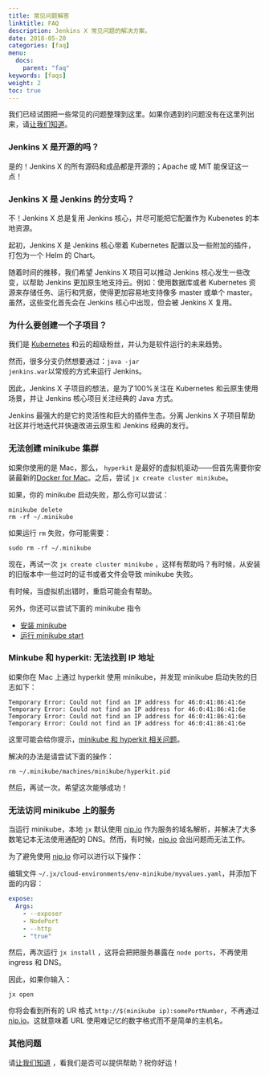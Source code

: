 ```yaml
---
title: 常见问题解答
linktitle: FAQ
description: Jenkins X 常见问题的解决方案。
date: 2018-05-20
categories: [faq]
menu:
  docs:
    parent: "faq"
keywords: [faqs]
weight: 2
toc: true
---
```


我们已经试图把一些常见的问题整理到这里。如果你遇到的问题没有在这里列出来，请[让我们知道](https://github.com/jenkins-x/jx/issues/new)。


### Jenkins X 是开源的吗？

是的！Jenkins X 的所有源码和成品都是开源的；Apache 或 MIT 能保证这一点！

### Jenkins X 是 Jenkins 的分支吗？

不！Jenkins X 总是复用 Jenkins 核心，并尽可能把它配置作为 Kubenetes 的本地资源。

起初，Jenkins X 是 Jenkins 核心带着 Kubernetes 配置以及一些附加的插件，打包为一个 Helm 的 Chart。

随着时间的推移，我们希望 Jenkins X 项目可以推动 Jenkins 核心发生一些改变，以帮助 Jenkins 更加原生地支持云。例如：使用数据库或者 Kubernetes 资源来存储任务、运行和凭据，使得更加容易地支持像多 master 或单个 master。虽然，这些变化首先会在 Jenkins 核心中出现，但会被 Jenkins X 复用。

### 为什么要创建一个子项目？

我们是 <a href="https://kubernetes.io/">Kubernetes</a> 和云的超级粉丝，并认为是软件运行的未来趋势。

然而，很多分支仍然想要通过：<code>java -jar jenkins.war</code >以常规的方式来运行 Jenkins。

因此，Jenkins X 子项目的想法，是为了100%关注在 Kubernetes 和云原生使用场景，并让 Jenkins 核心项目关注经典的 Java 方式。

Jenkins 最强大的是它的灵活性和巨大的插件生态。分离 Jenkins X 子项目帮助社区并行地迭代并快速改进云原生和 Jenkins 经典的发行。

### 无法创建 minikube 集群

如果你使用的是 Mac，那么， `hyperkit` 是最好的虚拟机驱动——但首先需要你安装最新的[Docker for Mac](https://docs.docker.com/docker-for-mac/install/)。之后，尝试 `jx create cluster minikube`。

如果，你的 minikube 启动失败，那么你可以尝试：

    minikube delete
    rm -rf ~/.minikube

如果运行 `rm` 失败，你可能需要：

    sudo rm -rf ~/.minikube

现在，再试一次 `jx create cluster minikube` ，这样有帮助吗？有时候，从安装的旧版本中一些过时的证书或者文件会导致 minikube 失败。

有时候，当虚拟机出错时，重启可能会有帮助。

另外，你还可以尝试下面的 minikube 指令

* [安装 minikube](https://github.com/kubernetes/minikube#installation)
* [运行 minikube start](https://github.com/kubernetes/minikube#quickstart)

### Minkube 和 hyperkit: 无法找到 IP 地址

如果你在 Mac 上通过 hyperkit 使用 minikube，并发现 minikube 启动失败的日志如下：

```
Temporary Error: Could not find an IP address for 46:0:41:86:41:6e
Temporary Error: Could not find an IP address for 46:0:41:86:41:6e
Temporary Error: Could not find an IP address for 46:0:41:86:41:6e
Temporary Error: Could not find an IP address for 46:0:41:86:41:6e
```

这里可能会给你提示，[minikube 和 hyperkit 相关问题](https://github.com/kubernetes/minikube/issues/1926#issuecomment-356378525)。

解决的办法是请尝试下面的操作：

```
rm ~/.minikube/machines/minikube/hyperkit.pid
```

然后，再试一次。希望这次能够成功！

### 无法访问 minikube 上的服务

当运行 minikube，本地 `jx` 默认使用 [nip.io](http://nip.io/) 作为服务的域名解析，并解决了大多数笔记本无法使用通配的 DNS。然而，有时候，[nip.io](http://nip.io/) 会出问题而无法工作。

为了避免使用 [nip.io](http://nip.io/) 你可以进行以下操作：

编辑文件 `~/.jx/cloud-environments/env-minikube/myvalues.yaml`，并添加下面的内容：

```yaml
expose:
  Args:
    - --exposer
    - NodePort
    - --http
    - "true"
```

然后，再次运行 `jx install` ，这将会把把服务暴露在 `node ports`，不再使用 ingress 和 DNS。

因此，如果你输入：

```
jx open
```

你将会看到所有的 UR 格式 `http://$(minikube ip):somePortNumber`，不再通过 [nip.io](http://nip.io/)。这就意味着 URL 使用难记忆的数字格式而不是简单的主机名。

### 其他问题

请[让我们知道](https://github.com/jenkins-x/jx/issues/new) ，看我们是否可以提供帮助？祝你好运！
